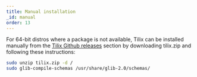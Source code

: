 ```yaml
---
title: Manual installation
_id: manual
order: 13
---
```

For 64-bit distros where a package is not available, Tilix can be installed manually from the [Tilix Github releases](https://github.com/gnunn1/tilix/releases) section by downloading tilix.zip and following these instructions:

```bash
sudo unzip tilix.zip -d /
sudo glib-compile-schemas /usr/share/glib-2.0/schemas/
```
